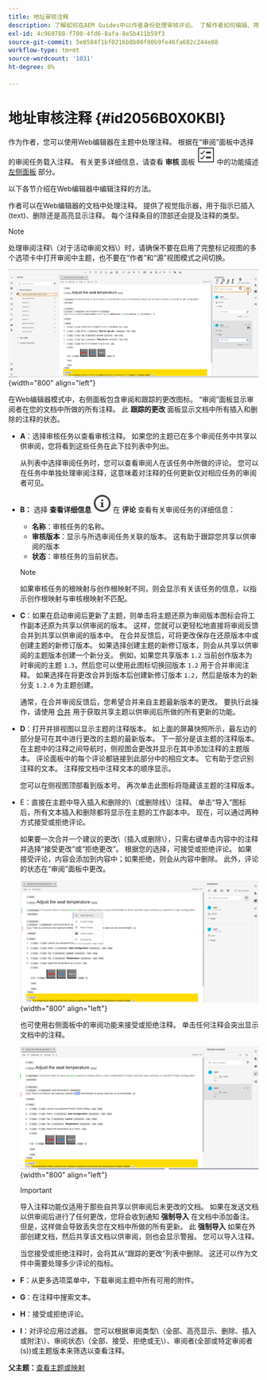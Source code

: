 ```yaml
---
title: 地址审核注释
description: 了解如何在AEM Guides中以作者身份处理审核评论。 了解作者如何编辑、筛选、接受或拒绝文档中的评论。
exl-id: 4c969788-f700-4fd6-8afa-8e5b411b59f3
source-git-commit: 5e0584f1bf0216b8b00f00b9fe46fa682c244e08
workflow-type: tm+mt
source-wordcount: '1031'
ht-degree: 0%

---
```


# 地址审核注释 {#id2056B0X0KBI}


作为作者，您可以使用Web编辑器在主题中处理注释。 根据在“审阅”面板中选择的审阅任务载入注释。 有关更多详细信息，请查看 **审核** 面板 ![](images/active-review-tasklist-icon.svg) 中的功能描述 [左侧面板](../user-guide/web-editor-features.md#id2051EA0M0HS) 部分。

以下各节介绍在Web编辑器中编辑注释的方法。

作者可以在Web编辑器的文档中处理注释。 提供了视觉指示器，用于指示已插入\(text\)、删除还是高亮显示注释。 每个注释条目的顶部还会提及注释的类型。

>[!NOTE]
>
> 处理审阅注释\（对于活动审阅文档\）时，请确保不要在启用了完整标记视图的多个选项卡中打开审阅中主题，也不要在“作者”和“源”视图模式之间切换。

![](images/comments-page-web-editor_cs.png){width="800" align="left"}

在Web编辑器模式中，右侧面板包含审阅和跟踪的更改图标。 “审阅”面板显示审阅者在您的文档中所做的所有注释。 此 **跟踪的更改** 面板显示文档中所有插入和删除的注释的状态。

- **A**：选择审核任务以查看审核注释。 如果您的主题已在多个审阅任务中共享以供审阅，您将看到这些任务在此下拉列表中列出。

  从列表中选择审阅任务时，您可以查看审阅人在该任务中所做的评论。 您可以在任务中单独处理审阅注释，这意味着对注释的任何更新仅对相应任务的审阅者可见。

- **B：**  选择 **查看详细信息** ![](images/active-review-info-icon.svg) 在 **评论** 查看有关审阅任务的详细信息：

   - **名称**：审核任务的名称。
   - **审核版本**：显示与所选审阅任务关联的版本。 这有助于跟踪您共享以供审阅的版本
   - **状态**：审核任务的当前状态。

  >[!NOTE]
  >
  > 如果审核任务的根映射与创作根映射不同，则会显示有关该任务的信息，以指示创作根映射与审核根映射不匹配。

- **C**：如果在启动审阅后更新了主题，则单击将主题还原为审阅版本图标会将工作副本还原为共享以供审阅的版本。 这样，您就可以更轻松地直接将审阅反馈合并到共享以供审阅的版本中。 在合并反馈后，可将更改保存在还原版本中或创建主题的新修订版本。 如果选择创建主题的新修订版本，则会从共享以供审阅的主题版本创建一个新分支。 例如，如果您共享版本 `1.2` 当前创作版本为时审阅的主题 `1.3`，然后您可以使用此图标切换回版本 `1.2` 用于合并审阅注释。 如果选择在将更改合并到版本后创建新修订版本 `1.2`，然后是版本为的新分支 `1.2.0` 为主题创建。

  通常，在合并审阅反馈后，您希望合并来自主题最新版本的更改。 要执行此操作，请使用 [合并](web-editor-features.md#id205DF04E0HS) 用于获取共享主题以供审阅后所做的所有更新的功能。

- **D**：打开并排视图以显示主题的注释版本。 如上面的屏幕快照所示，最左边的部分是可在其中进行更改的主题的最新版本。 下一部分是该主题的注释版本。 在主题中的注释之间导航时，侧视图会更改并显示在其中添加注释的主题版本。 评论面板中的每个评论都链接到此部分中的相应文本。 它有助于您识别注释的文本。 注释按文档中注释文本的顺序显示。

  您可以在侧视图顶部看到版本号。 再次单击此图标将隐藏该主题的注释版本。

- E：直接在主题中导入插入和删除的\（或删除线\）注释。 单击“导入”图标后，所有文本插入和删除都将显示在主题的工作副本中。 现在，可以通过两种方式接受或拒绝评论。

  如果要一次合并一个建议的更改\（插入或删除\），只需右键单击内容中的注释并选择“接受更改”或“拒绝更改”。 根据您的选择，可接受或拒绝评论。 如果接受评论，内容会添加到内容中；如果拒绝，则会从内容中删除。 此外，评论的状态在“审阅”面板中更改。

  ![](images/import-comment-accept-web-editor_cs.png){width="800" align="left"}

  也可使用右侧面板中的审阅功能来接受或拒绝注释。 单击任何注释会突出显示文档中的注释。

  ![](images/changes-tab_cs.png){width="800" align="left"}

  >[!IMPORTANT]
  >
  > 导入注释功能仅适用于那些自共享以供审阅后未更改的文档。 如果在发送文档以供审阅后进行了任何更改，您将会收到通知 **强制导入** 在文档中添加备注。 但是，这样做会导致丢失您在文档中所做的所有更新。 此 **强制导入** 如果在外部创建文档，然后共享该文档以供审阅，则也会显示警报。 您可以导入注释。

  当您接受或拒绝注释时，会将其从“跟踪的更改”列表中删除。 这还可以作为文件中需要处理多少评论的指标。

- **F**：从更多选项菜单中，下载审阅主题中所有可用的附件。
- **G**：在注释中搜索文本。
- **H**：接受或拒绝评论。

- **I**：对评论应用过滤器。 您可以根据审阅类型\（全部、高亮显示、删除、插入或附注\）、审阅状态\（全部、接受、拒绝或无\）、审阅者\(全部或特定审阅者\(s\)\)或主题版本来筛选以查看注释。


**父主题：**[&#x200B;查看主题或映射](review.md)
